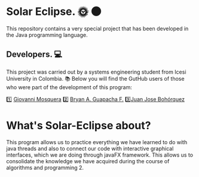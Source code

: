 # Solar Eclipse. :sun_with_face: :new_moon:
This repository contains a very special project that has been developed in the Java programming language.

## Developers. :computer:

This project was carried out by a systems engineering student from Icesi University in Colombia. :books:
Below you will find the GutHub users of those who were part of the development of this program:

:one: [Giovanni Mosquera](https://github.com/Giovanni2414)
:two: [Bryan A. Guapacha F.](https://github.com/BryanGF0822)
:three:[Juan Jose Bohórquez](https://github.com/TheRealFakeness)

# What's Solar-Eclipse about?
This program allows us to practice everything we have learned to do with java threads and also to connect our code with interactive graphical interfaces, which we are doing through javaFX framework. This allows us to consolidate the knowledge we have acquired during the course of algorithms and programming 2.
